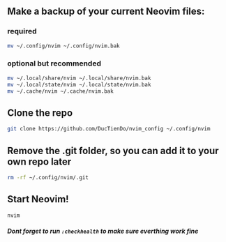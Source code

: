 ## Make a backup of your current Neovim files:

### required

```bash
mv ~/.config/nvim ~/.config/nvim.bak
```

### optional but recommended

```bash
mv ~/.local/share/nvim ~/.local/share/nvim.bak
mv ~/.local/state/nvim ~/.local/state/nvim.bak
mv ~/.cache/nvim ~/.cache/nvim.bak
```

## Clone the repo

```bash
git clone https://github.com/DucTienDo/nvim_config ~/.config/nvim
```

## Remove the .git folder, so you can add it to your own repo later

```bash
rm -rf ~/.config/nvim/.git
```

## Start Neovim!

```bash
nvim
```

##### Dont forget to run `:checkhealth` to make sure everthing work fine
